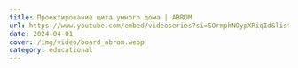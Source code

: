 ```yaml
---
title: Проектирование щита умного дома | ABROM
url: https://www.youtube.com/embed/videoseries?si=SOrmphNOypXRiqId&list=PL65qywpig4-VCvYNRXLOSqYGMo0iSZpMT
date: 2024-04-01
cover: /img/video/board_abrom.webp
category: educational
---
```

